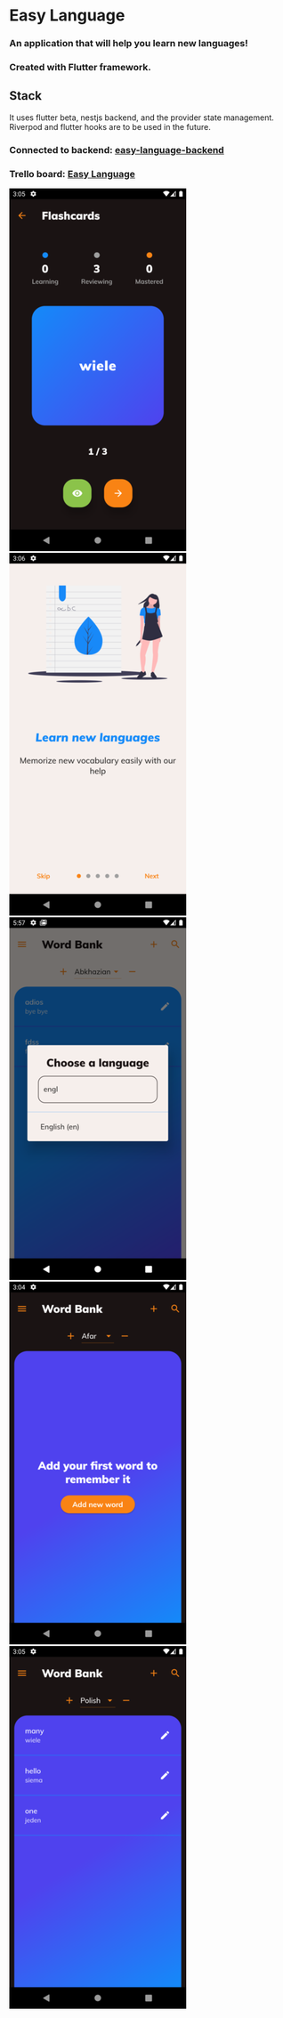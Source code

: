 # Easy Language

### An application that will help you learn new languages!
### Created with Flutter framework.

## Stack

It uses flutter beta, nestjs backend, and the provider state management.
Riverpod and flutter hooks are to be used in the future.

### Connected to backend: [easy-language-backend](https://github.com/adam-podkowinski/easy-language-backend)

### Trello board: [Easy Language](https://trello.com/b/V8EUc7b3/easy-language)


![screen0](screenshots/Screenshot_1629551152.png) ![screen1](screenshots/Screenshot_1629551210.png)![screen2](screenshots/Screenshot_1629820625.png)
![screen4](screenshots/Screenshot_1629551074.png) ![screen5](screenshots/Screenshot_1629551143.png)
